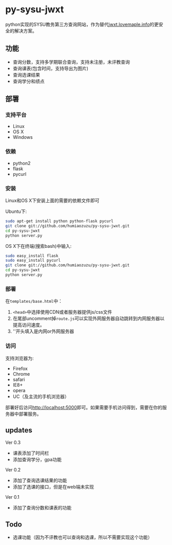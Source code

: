 py-sysu-jwxt
============

python实现的SYSU教务第三方查询网站，作为替代[jwxt.lovemaple.info](http://jwxt.lovemaple.info)的更安全的解决方案。

功能
----

 * 查询分数，支持多学期联合查询，支持未注册，未评教查询
 * 查询课表(包含时间，支持导出为图片)
 * 查询选课结果
 * 查询学分和绩点

部署
----

### 支持平台

 * Linux
 * OS X
 * Windows

### 依赖

 * python2
 * flask
 * pycurl

### 安装

Linux和OS X下安装上面的需要的依赖文件即可

Ubuntu下:

``` bash
sudo apt-get install python python-flask pycurl
git clone git://github.com/humiaozuzu/py-sysu-jwxt.git
cd py-sysu-jwxt
python server.py
```

OS X下在终端(搜索bash)中输入:

``` bash
sudo easy_install flask
sudo easy_install pycurl
git clone git://github.com/humiaozuzu/py-sysu-jwxt.git
cd py-sysu-jwxt
python server.py
```

### 部署

在`templates/base.html`中：

1. `<head>`中选择使用CDN或者服务器提供js/css文件
2. 在尾部uncomment掉`route.js`可以实现外网服务器自动跳转到内网服务器以提高访问速度。
3. '<html>'开头填入是内网or外网服务器



### 访问

支持浏览器为:

* Firefox
* Chrome
* safari
* IE8+
* opera
* UC（及主流的手机浏览器）

部署好后访问[http://localhost:5000](http://localhost:5000)即可。如果需要手机访问得到，需要在你的服务器中部署服务。

updates
-------

Ver 0.3

* 课表添加了时间栏
* 添加查询学分，gpa功能

Ver 0.2

* 添加了查询选课结果的功能
* 添加了选课的接口，但是在web端未实现

Ver 0.1

* 添加了查询分数和课表的功能


Todo
----

 * 选课功能（因为不评教也可以查询和选课，所以不需要实现这个功能）

